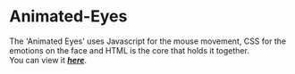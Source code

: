 # Animated-Eyes

The 'Animated Eyes' uses Javascript for the mouse movement, CSS for the emotions on the face and HTML is the core that holds it together.<br>
You can view it <b><em>[here](https://sh1k44r.github.io/Animated-Eyes/)</em></b>. 
